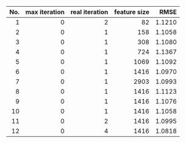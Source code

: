|No.|max iteration|real iteration|feature size|RMSE|
|-:|-:|-:|-:|-:|
|1|0|2|82|1.1210|
|2|0|1|158|1.1058|
|3|0|1|308|1.1080|
|4|0|1|724|1.1367|
|5|0|1|1069|1.1092|
|6|0|1|1416|1.0970|
|7|0|1|2903|1.0993|
|8|0|1|1416|1.1123|
|9|0|1|1416|1.1076|
|10|0|1|1416|1.1058|
|11|0|2|1416|1.0995|
|12|0|4|1416|1.0818|
